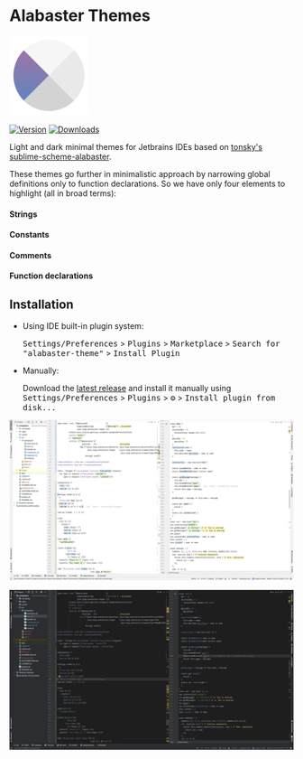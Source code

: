 # Alabaster Themes

<img src="./src/main/resources/META-INF/pluginIcon.svg" width="140">

<!-- ![Build](https://github.com/vlnabatov/alabaster-theme/workflows/Build/badge.svg) -->

[![Version](https://img.shields.io/jetbrains/plugin/v/20748-alabaster-themes.svg)](https://plugins.jetbrains.com/plugin/PLUGIN_ID)
[![Downloads](https://img.shields.io/jetbrains/plugin/d/20748-alabaster-themes.svg)](https://plugins.jetbrains.com/plugin/PLUGIN_ID)

<!-- Plugin description -->

Light and dark minimal themes for Jetbrains IDEs based on [tonsky's sublime-scheme-alabaster](https://github.com/tonsky/sublime-scheme-alabaster).

These themes go further in minimalistic approach by narrowing global definitions only to function declarations. So we have only four elements to highlight (all in broad terms):

#### Strings

#### Constants

#### Comments

#### Function declarations

<!-- Plugin description end -->

## Installation

- Using IDE built-in plugin system:

  <kbd>Settings/Preferences</kbd> > <kbd>Plugins</kbd> > <kbd>Marketplace</kbd> > <kbd>Search for "alabaster-theme"</kbd> >
  <kbd>Install Plugin</kbd>
- Manually:

  Download the [latest release](https://github.com/vlnabatov/alabaster-theme/releases) and install it manually using
  <kbd>Settings/Preferences</kbd> > <kbd>Plugins</kbd> > <kbd>⚙️</kbd> > <kbd>Install plugin from disk...</kbd>

![screenshot](screenshot.png)

![screenshot-dark](screenshot-dark.png)

